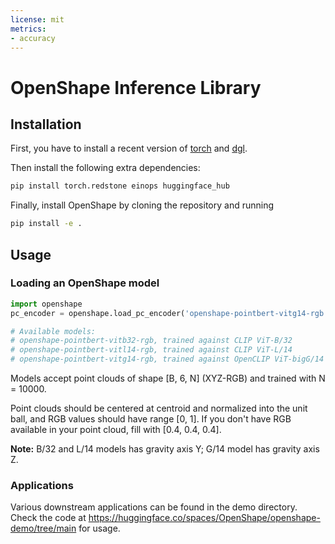 ```yaml
---
license: mit
metrics:
- accuracy
---
```


# OpenShape Inference Library

## Installation

First, you have to install a recent version of [torch](//pytorch.org/get-started/locally/) and [dgl](//www.dgl.ai/pages/start.html).

Then install the following extra dependencies:
```bash
pip install torch.redstone einops huggingface_hub
```

Finally, install OpenShape by cloning the repository and running
```bash
pip install -e .
```

## Usage

### Loading an OpenShape model

```python
import openshape
pc_encoder = openshape.load_pc_encoder('openshape-pointbert-vitg14-rgb')

# Available models:
# openshape-pointbert-vitb32-rgb, trained against CLIP ViT-B/32
# openshape-pointbert-vitl14-rgb, trained against CLIP ViT-L/14
# openshape-pointbert-vitg14-rgb, trained against OpenCLIP ViT-bigG/14 (main model in paper)
```

Models accept point clouds of shape [B, 6, N] (XYZ-RGB) and trained with N = 10000.

Point clouds should be centered at centroid and normalized into the unit ball, and RGB values should have range [0, 1].
If you don't have RGB available in your point cloud, fill with [0.4, 0.4, 0.4].

**Note:** B/32 and L/14 models has gravity axis Y; G/14 model has gravity axis Z.

### Applications

Various downstream applications can be found in the demo directory.
Check the code at https://huggingface.co/spaces/OpenShape/openshape-demo/tree/main for usage.